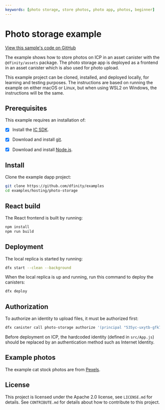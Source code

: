 ```yaml
---
keywords: [photo storage, store photos, photo app, photos, beginner]
---
```


# Photo storage example

[View this sample's code on GitHub](https://github.com/dfinity/examples/tree/master/hosting/photo-storage)

The example shows how to store photos on ICP in an asset canister with the `@dfinity/assets` package. The photo
storage app is deployed as a frontend in an asset canister which is also used for photo upload.

This example project can be cloned, installed, and deployed locally, for learning and testing purposes. The instructions
are based on running the example on either macOS or Linux, but when using WSL2 on Windows, the instructions will be the
same.

## Prerequisites

This example requires an installation of:

- [x] Install the [IC SDK](https://internetcomputer.org/docs/current/developer-docs/setup/install/).

- [x] Download and install [git](https://git-scm.com/downloads).

- [x] Download and install [Node.js](https://nodejs.org/en).

## Install

Clone the example dapp project:

```bash
git clone https://github.com/dfinity/examples
cd examples/hosting/photo-storage
```

## React build

The React frontend is built by running:

```bash
npm install
npm run build
```

## Deployment

The local replica is started by running:

```bash
dfx start --clean --background
```

When the local replica is up and running, run this command to deploy the canisters:

```bash
dfx deploy
```

## Authorization

To authorize an identity to upload files, it must be authorized first:

```bash
dfx canister call photo-storage authorize '(principal "535yc-uxytb-gfk7h-tny7p-vjkoe-i4krp-3qmcl-uqfgr-cpgej-yqtjq-rqe")'
```

Before deployment on ICP, the hardcoded identity (defined in `src/App.js`) should be replaced by an authentication
method such as Internet Identity.

## Example photos

The example cat stock photos are from [Pexels](https://www.pexels.com/license/).

## License

This project is licensed under the Apache 2.0 license, see `LICENSE.md` for details. See `CONTRIBUTE.md` for details about
how to contribute to this project. 
